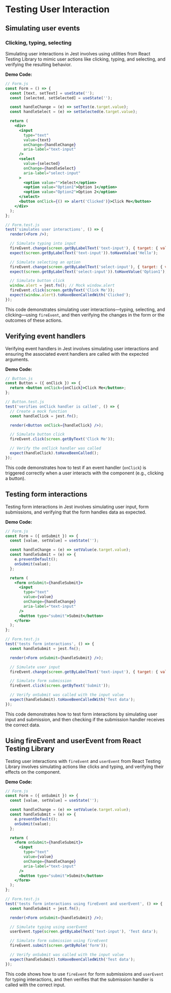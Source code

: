# Testing User Interaction

## Simulating user events
### Clicking, typing, selecting

Simulating user interactions in Jest involves using utilities from React Testing Library to mimic user actions like clicking, typing, and selecting, and verifying the resulting behavior.

**Demo Code:**
```jsx
// Form.js
const Form = () => {
  const [text, setText] = useState('');
  const [selected, setSelected] = useState('');

  const handleChange = (e) => setText(e.target.value);
  const handleSelect = (e) => setSelected(e.target.value);

  return (
    <div>
      <input
        type="text"
        value={text}
        onChange={handleChange}
        aria-label="text-input"
      />
      <select
        value={selected}
        onChange={handleSelect}
        aria-label="select-input"
      >
        <option value="">Select</option>
        <option value="Option1">Option 1</option>
        <option value="Option2">Option 2</option>
      </select>
      <button onClick={() => alert('Clicked')}>Click Me</button>
    </div>
  );
};

// Form.test.js
test('simulates user interactions', () => {
  render(<Form />);

  // Simulate typing into input
  fireEvent.change(screen.getByLabelText('text-input'), { target: { value: 'Hello' } });
  expect(screen.getByLabelText('text-input')).toHaveValue('Hello');

  // Simulate selecting an option
  fireEvent.change(screen.getByLabelText('select-input'), { target: { value: 'Option1' } });
  expect(screen.getByLabelText('select-input')).toHaveValue('Option1');

  // Simulate button click
  window.alert = jest.fn(); // Mock window.alert
  fireEvent.click(screen.getByText('Click Me'));
  expect(window.alert).toHaveBeenCalledWith('Clicked');
});
```

This code demonstrates simulating user interactions—typing, selecting, and clicking—using `fireEvent`, and then verifying the changes in the form or the outcomes of these actions.



## Verifying event handlers

Verifying event handlers in Jest involves simulating user interactions and ensuring the associated event handlers are called with the expected arguments.

**Demo Code:**
```jsx
// Button.js
const Button = ({ onClick }) => {
  return <button onClick={onClick}>Click Me</button>;
};

// Button.test.js
test('verifies onClick handler is called', () => {
  // Create a mock function
  const handleClick = jest.fn();

  render(<Button onClick={handleClick} />);

  // Simulate button click
  fireEvent.click(screen.getByText('Click Me'));

  // Verify the onClick handler was called
  expect(handleClick).toHaveBeenCalled();
});
```

This code demonstrates how to test if an event handler (`onClick`) is triggered correctly when a user interacts with the component (e.g., clicking a button).



## Testing form interactions

Testing form interactions in Jest involves simulating user input, form submissions, and verifying that the form handles data as expected.

**Demo Code:**
```jsx
// Form.js
const Form = ({ onSubmit }) => {
  const [value, setValue] = useState('');

  const handleChange = (e) => setValue(e.target.value);
  const handleSubmit = (e) => {
    e.preventDefault();
    onSubmit(value);
  };

  return (
    <form onSubmit={handleSubmit}>
      <input
        type="text"
        value={value}
        onChange={handleChange}
        aria-label="text-input"
      />
      <button type="submit">Submit</button>
    </form>
  );
};

// Form.test.js
test('tests form interactions', () => {
  const handleSubmit = jest.fn();

  render(<Form onSubmit={handleSubmit} />);

  // Simulate user input
  fireEvent.change(screen.getByLabelText('text-input'), { target: { value: 'Test data' } });

  // Simulate form submission
  fireEvent.click(screen.getByText('Submit'));

  // Verify onSubmit was called with the input value
  expect(handleSubmit).toHaveBeenCalledWith('Test data');
});
```

This code demonstrates how to test form interactions by simulating user input and submission, and then checking if the submission handler receives the correct data.



## Using fireEvent and userEvent from React Testing Library

Testing user interactions with `fireEvent` and `userEvent` from React Testing Library involves simulating actions like clicks and typing, and verifying their effects on the component.

**Demo Code:**
```jsx
// Form.js
const Form = ({ onSubmit }) => {
  const [value, setValue] = useState('');

  const handleChange = (e) => setValue(e.target.value);
  const handleSubmit = (e) => {
    e.preventDefault();
    onSubmit(value);
  };

  return (
    <form onSubmit={handleSubmit}>
      <input
        type="text"
        value={value}
        onChange={handleChange}
        aria-label="text-input"
      />
      <button type="submit">Submit</button>
    </form>
  );
};

// Form.test.js
test('tests form interactions using fireEvent and userEvent', () => {
  const handleSubmit = jest.fn();

  render(<Form onSubmit={handleSubmit} />);

  // Simulate typing using userEvent
  userEvent.type(screen.getByLabelText('text-input'), 'Test data');

  // Simulate form submission using fireEvent
  fireEvent.submit(screen.getByRole('form'));

  // Verify onSubmit was called with the input value
  expect(handleSubmit).toHaveBeenCalledWith('Test data');
});
```

This code shows how to use `fireEvent` for form submissions and `userEvent` for typing interactions, and then verifies that the submission handler is called with the correct input.